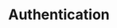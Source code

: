 ---
title: Authentication
layout: tag
author_profile: false
taxonomy: Defense Evasion
permalink: /detections/authentication
sidebar:
  nav: "detections"
---